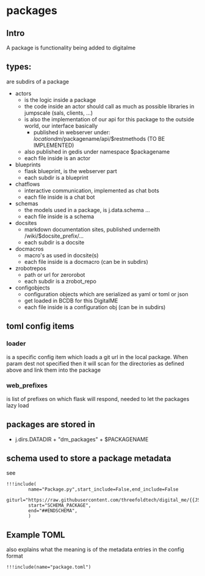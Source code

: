 # packages

## Intro

A package is functionality being added to digitalme

## types:

are subdirs of a package

- actors
    - is the logic inside a package
    - the code inside an actor should call as much as possible libraries in jumpscale (sals, clients, ...)
    - is also the implementation of our api for this package to the outside world, our interface basically
        - published  in webserver under:  $locationdm/$packagename/api/$restmethods (TO BE IMPLEMENTED)
    - also published in gedis under namespace $packagename
    - each file inside is an actor
- blueprints
    - flask blueprint, is the webserver part
    - each subdir is a blueprint
- chatflows
    - interactive communication, implemented as chat bots
    - each file inside is a chat bot
- schemas
    - the models used in a package, is j.data.schema ...
    - each file inside is a schema
- docsites
    - markdown documentation sites, published underneith /wiki/$docsite_prefix/...
    - each subdir is a docsite
- docmacros
    - macro's as used in docsite(s)
    - each file inside is a docmacro (can be in subdirs)
- zrobotrepos
    - path or url for zerorobot
    - each subdir is a zrobot_repo
- configobjects
    - configuration objects which are serialized as yaml or toml or json
    - get loaded in BCDB for this DigitalME
    - each file inside is a configuration obj (can be in subdirs)

## toml config items

### loader

is a specific config item which loads a git url in the local package.
When param dest not specified then it will scan for the directories as defined above and link them into the package

### web_prefixes

is list of prefixes on which flask will respond, needed to let the packages lazy load

## packages are stored in

- j.dirs.DATADIR + "dm_packages" + $PACKAGENAME

## schema used to store a package metadata

see

```
!!!include(
        name="Package.py",start_include=False,end_include=False
        giturl="https://raw.githubusercontent.com/threefoldtech/digital_me/{{JS9_BRANCH}}/DigitalMeLib/servers/digitalme",
        start="SCHEMA_PACKAGE",
        end="##ENDSCHEMA",
        )
```


## Example TOML

also explains what the meaning is of the metadata entries in the config format

```
!!!include(name="package.toml")
```

